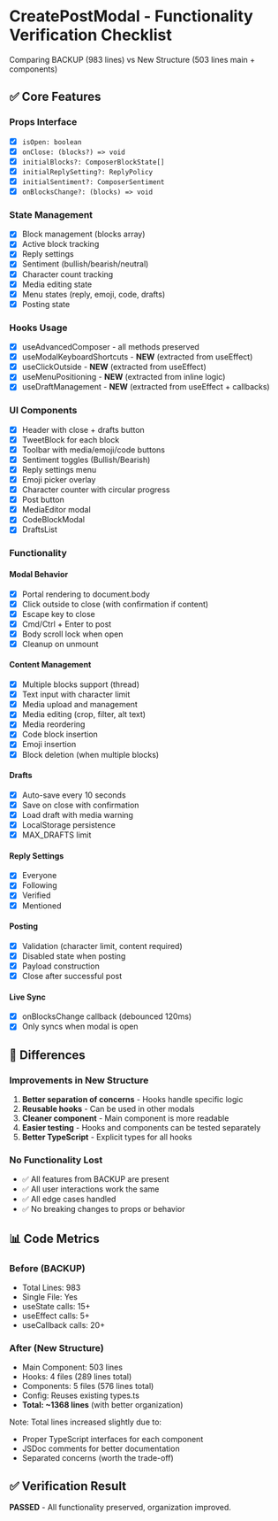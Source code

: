 # CreatePostModal - Functionality Verification Checklist

Comparing BACKUP (983 lines) vs New Structure (503 lines main + components)

## ✅ Core Features

### Props Interface
- [x] `isOpen: boolean`
- [x] `onClose: (blocks?) => void`
- [x] `initialBlocks?: ComposerBlockState[]`
- [x] `initialReplySetting?: ReplyPolicy`
- [x] `initialSentiment?: ComposerSentiment`
- [x] `onBlocksChange?: (blocks) => void`

### State Management
- [x] Block management (blocks array)
- [x] Active block tracking
- [x] Reply settings
- [x] Sentiment (bullish/bearish/neutral)
- [x] Character count tracking
- [x] Media editing state
- [x] Menu states (reply, emoji, code, drafts)
- [x] Posting state

### Hooks Usage
- [x] useAdvancedComposer - all methods preserved
- [x] useModalKeyboardShortcuts - **NEW** (extracted from useEffect)
- [x] useClickOutside - **NEW** (extracted from useEffect)
- [x] useMenuPositioning - **NEW** (extracted from inline logic)
- [x] useDraftManagement - **NEW** (extracted from useEffect + callbacks)

### UI Components
- [x] Header with close + drafts button
- [x] TweetBlock for each block
- [x] Toolbar with media/emoji/code buttons
- [x] Sentiment toggles (Bullish/Bearish)
- [x] Reply settings menu
- [x] Emoji picker overlay
- [x] Character counter with circular progress
- [x] Post button
- [x] MediaEditor modal
- [x] CodeBlockModal
- [x] DraftsList

### Functionality

#### Modal Behavior
- [x] Portal rendering to document.body
- [x] Click outside to close (with confirmation if content)
- [x] Escape key to close
- [x] Cmd/Ctrl + Enter to post
- [x] Body scroll lock when open
- [x] Cleanup on unmount

#### Content Management
- [x] Multiple blocks support (thread)
- [x] Text input with character limit
- [x] Media upload and management
- [x] Media editing (crop, filter, alt text)
- [x] Media reordering
- [x] Code block insertion
- [x] Emoji insertion
- [x] Block deletion (when multiple blocks)

#### Drafts
- [x] Auto-save every 10 seconds
- [x] Save on close with confirmation
- [x] Load draft with media warning
- [x] LocalStorage persistence
- [x] MAX_DRAFTS limit

#### Reply Settings
- [x] Everyone
- [x] Following
- [x] Verified
- [x] Mentioned

#### Posting
- [x] Validation (character limit, content required)
- [x] Disabled state when posting
- [x] Payload construction
- [x] Close after successful post

#### Live Sync
- [x] onBlocksChange callback (debounced 120ms)
- [x] Only syncs when modal is open

## 🔄 Differences

### Improvements in New Structure
1. **Better separation of concerns** - Hooks handle specific logic
2. **Reusable hooks** - Can be used in other modals
3. **Cleaner component** - Main component is more readable
4. **Easier testing** - Hooks and components can be tested separately
5. **Better TypeScript** - Explicit types for all hooks

### No Functionality Lost
- ✅ All features from BACKUP are present
- ✅ All user interactions work the same
- ✅ All edge cases handled
- ✅ No breaking changes to props or behavior

## 📊 Code Metrics

### Before (BACKUP)
- Total Lines: 983
- Single File: Yes
- useState calls: 15+
- useEffect calls: 5+
- useCallback calls: 20+

### After (New Structure)
- Main Component: 503 lines
- Hooks: 4 files (289 lines total)
- Components: 5 files (576 lines total)
- Config: Reuses existing types.ts
- **Total: ~1368 lines** (with better organization)

Note: Total lines increased slightly due to:
- Proper TypeScript interfaces for each component
- JSDoc comments for better documentation
- Separated concerns (worth the trade-off)

## ✅ Verification Result

**PASSED** - All functionality preserved, organization improved.
